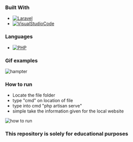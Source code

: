 ### Built With

* [![Laravel][Laravel.com]][Laravel-url]
* [![VisualStudioCode][visual.com]][visual-url]

### Languages

* [![PHP][php.com]][php-url]




### Gif examples
![hampter](https://user-images.githubusercontent.com/86321092/221534029-b3beb583-0e52-42ac-aa71-bb27bb9663bb.gif)


### How to run
* Locate the file folder
* type "cmd" on location of file
* type into cmd "php artisan serve" 
* simple take the information given for the local website


![how to run](https://user-images.githubusercontent.com/86321092/221545134-78058950-20a4-434f-bb69-a706784a2a22.gif)





### This repository is solely for educational purposes

<!-- MARKDOWN LINKS & IMAGES -->

[Laravel.com]: https://img.shields.io/badge/Laravel-FF2D20?style=for-the-badge&logo=laravel&logoColor=white/scale
[Laravel-url]: https://laravel.com
[php.com]: https://badgen.net/badge/icon/php?icon=php&label&scale=1
[php-url]: https://www.php.net/
[visual.com]: https://badgen.net/badge/icon/visualstudio?icon=visualstudio&label&scale=1
[visual-url]: https://code.visualstudio.com/
